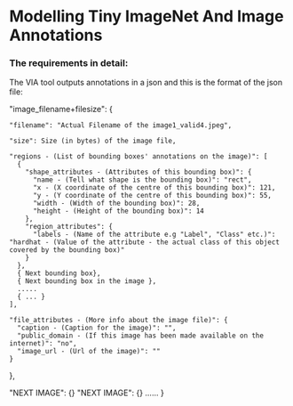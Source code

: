 
# Modelling Tiny ImageNet And Image Annotations

### The requirements in detail:
  

The VIA tool outputs annotations in a json and this is the format of the json file:

  "image_filename+filesize": {

    "filename": "Actual Filename of the image1_valid4.jpeg",

    "size": Size (in bytes) of the image file,

    "regions - (List of bounding boxes' annotations on the image)": [
      {
        "shape_attributes - (Attributes of this bounding box)": {
          "name - (Tell what shape is the bounding box)": "rect",
          "x - (X coordinate of the centre of this bounding box)": 121,
          "y - (Y coordinate of the centre of this bounding box)": 55,
          "width - (Width of the bounding box)": 28,
          "height - (Height of the bounding box)": 14
        },
        "region_attributes": {
          "labels - (Name of the attribute e.g "Label", "Class" etc.)": "hardhat - (Value of the attribute - the actual class of this object covered by the bounding box)"
        }
      },
      { Next bounding box},
      { Next bounding box in the image },
      .....
      { ... }
    ],

    "file_attributes - (More info about the image file)": {
      "caption - (Caption for the image)": "",
      "public_domain - (If this image has been made available on the internet)": "no",
      "image_url - (Url of the image)": ""
    }
  },

  "NEXT IMAGE": {}
  "NEXT IMAGE": {}
  ......
}
       


